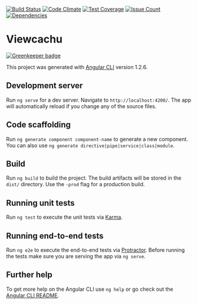 [![Build Status](https://travis-ci.org/Sly321/viewcachu-web.svg?branch=master)](https://travis-ci.org/Sly321/viewcachu-web)
[![Code Climate](https://codeclimate.com/github/Sly321/viewcachu-web/badges/gpa.svg)](https://codeclimate.com/github/Sly321/viewcachu-web)
[![Test Coverage](https://codeclimate.com/github/Sly321/viewcachu-web/badges/coverage.svg)](https://codeclimate.com/github/Sly321/viewcachu-web/coverage)
[![Issue Count](https://codeclimate.com/github/Sly321/viewcachu-web/badges/issue_count.svg)](https://codeclimate.com/github/Sly321/viewcachu-web)
[![Dependencies](https://www.versioneye.com/user/projects/599df336368b080052a6a913/badge.svg)](https://www.versioneye.com/user/projects/599df336368b080052a6a913?child=summary)

# Viewcachu

[![Greenkeeper badge](https://badges.greenkeeper.io/Sly321/viewcachu-web.svg)](https://greenkeeper.io/)

This project was generated with [Angular CLI](https://github.com/angular/angular-cli) version 1.2.6.

## Development server

Run `ng serve` for a dev server. Navigate to `http://localhost:4200/`. The app will automatically reload if you change any of the source files.

## Code scaffolding

Run `ng generate component component-name` to generate a new component. You can also use `ng generate directive|pipe|service|class|module`.

## Build

Run `ng build` to build the project. The build artifacts will be stored in the `dist/` directory. Use the `-prod` flag for a production build.

## Running unit tests

Run `ng test` to execute the unit tests via [Karma](https://karma-runner.github.io).

## Running end-to-end tests

Run `ng e2e` to execute the end-to-end tests via [Protractor](http://www.protractortest.org/).
Before running the tests make sure you are serving the app via `ng serve`.

## Further help

To get more help on the Angular CLI use `ng help` or go check out the [Angular CLI README](https://github.com/angular/angular-cli/blob/master/README.md).
